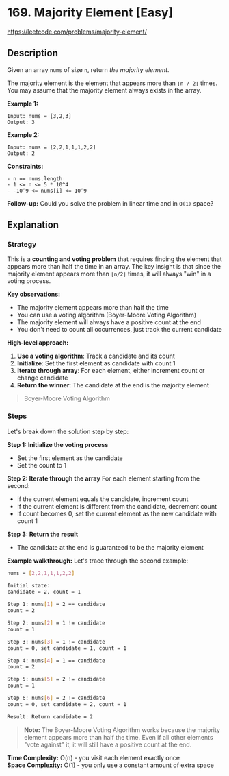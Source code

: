 # 169. Majority Element [Easy]

https://leetcode.com/problems/majority-element/

## Description

Given an array `nums` of size `n`, return *the majority element*.

The majority element is the element that appears more than `⌊n / 2⌋` times. You may assume that the majority element always exists in the array.

**Example 1:**
```text
Input: nums = [3,2,3]
Output: 3
```

**Example 2:**
```text
Input: nums = [2,2,1,1,1,2,2]
Output: 2
```

**Constraints:**
```text
- n == nums.length
- 1 <= n <= 5 * 10^4
- -10^9 <= nums[i] <= 10^9
```

**Follow-up:** Could you solve the problem in linear time and in `O(1)` space?

## Explanation

### Strategy

This is a **counting and voting problem** that requires finding the element that appears more than half the time in an array. The key insight is that since the majority element appears more than `⌊n/2⌋` times, it will always "win" in a voting process.

**Key observations:**
- The majority element appears more than half the time
- You can use a voting algorithm (Boyer-Moore Voting Algorithm)
- The majority element will always have a positive count at the end
- You don't need to count all occurrences, just track the current candidate

**High-level approach:**

1. **Use a voting algorithm**: Track a candidate and its count
2. **Initialize**: Set the first element as candidate with count 1
3. **Iterate through array**: For each element, either increment count or change candidate
4. **Return the winner**: The candidate at the end is the majority element

> Boyer-Moore Voting Algorithm

### Steps

Let's break down the solution step by step:

**Step 1: Initialize the voting process**
- Set the first element as the candidate
- Set the count to 1

**Step 2: Iterate through the array**
For each element starting from the second:
- If the current element equals the candidate, increment count
- If the current element is different from the candidate, decrement count
- If count becomes 0, set the current element as the new candidate with count 1

**Step 3: Return the result**
- The candidate at the end is guaranteed to be the majority element

**Example walkthrough:**
Let's trace through the second example:

```sh
nums = [2,2,1,1,1,2,2]

Initial state:
candidate = 2, count = 1

Step 1: nums[1] = 2 == candidate
count = 2

Step 2: nums[2] = 1 != candidate
count = 1

Step 3: nums[3] = 1 != candidate
count = 0, set candidate = 1, count = 1

Step 4: nums[4] = 1 == candidate
count = 2

Step 5: nums[5] = 2 != candidate
count = 1

Step 6: nums[6] = 2 != candidate
count = 0, set candidate = 2, count = 1

Result: Return candidate = 2
```

> **Note:** The Boyer-Moore Voting Algorithm works because the majority element appears more than half the time. Even if all other elements "vote against" it, it will still have a positive count at the end.

**Time Complexity:** O(n) - you visit each element exactly once  
**Space Complexity:** O(1) - you only use a constant amount of extra space
